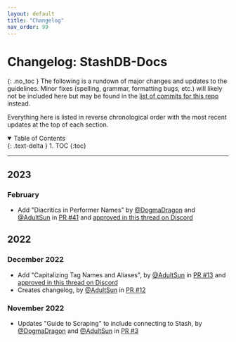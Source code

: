 ```yaml
---
layout: default
title: "Changelog"
nav_order: 99
---
```


# **Changelog: StashDB-Docs**
{: .no_toc }
The following is a rundown of major changes and updates to the guidelines. Minor fixes (spelling, grammar, formatting bugs, etc.) will likely not be included here but may be found in the [list of commits for this repo](https://github.com/stashapp/StashDB-Docs/commits/main) instead.

Everything here is listed in reverse chronological order with the most recent updates at the top of each section.

<details open markdown="block">
  <summary>
    Table of Contents
  </summary>
  {: .text-delta }
1. TOC
{:toc}
</details>

***

## 2023

### February
- Add "Diacritics in Performer Names" by [@DogmaDragon] and [@AdultSun] in [PR #41] and [approved in this thread on Discord](https://discord.com/channels/559159668438728723/1076296943996780565)

[PR #41]: https://github.com/stashapp/StashDB-Docs/pull/41

## 2022

### December 2022
- Add "Capitalizing Tag Names and Aliases", by [@AdultSun] in [PR #13] and [approved in this thread on Discord](https://discord.com/channels/559159668438728723/1038607732116303943)
- Creates changelog, by [@AdultSun] in [PR #12]

[PR #13]: https://github.com/stashapp/StashDB-Docs/pull/13
[PR #12]: https://github.com/stashapp/StashDB-Docs/pull/12

### November 2022
- Updates "Guide to Scraping" to include connecting to Stash, by [@DogmaDragon] and [@AdultSun] in [PR #3]

[PR #3]: https://github.com/stashapp/StashDB-Docs/pull/3

[@AdultSun]: https://github.com/stashapp/StashDB-Docs/commits?author=AdultSun
[@DogmaDragon]: https://github.com/stashapp/StashDB-Docs/commits?author=DogmaDragon
